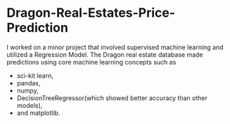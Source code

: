 # Dragon-Real-Estates-Price-Prediction
I worked on a minor project that involved supervised machine learning and utilized a Regression Model.
The Dragon real estate database made predictions using core machine learning concepts such as 
  - sci-kit learn,
  - pandas,
  - numpy,
  - DecisionTreeRegressor(which showed better accuracy than other models),
  - and matplotlib.
